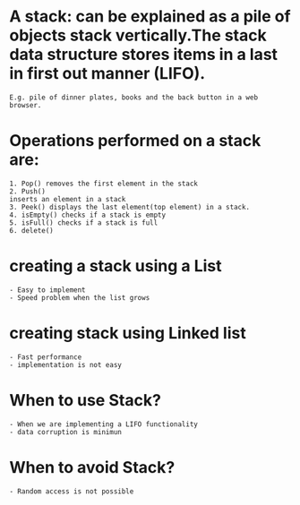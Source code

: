 # A stack: can be explained as a pile of objects stack vertically.The stack data structure stores items in a last in first out manner (LIFO).  

    E.g. pile of dinner plates, books and the back button in a web browser.
    
# Operations performed on a stack are: 

    1. Pop() removes the first element in the stack
    2. Push()
    inserts an element in a stack
    3. Peek() displays the last element(top element) in a stack. 
    4. isEmpty() checks if a stack is empty
    5. isFull() checks if a stack is full
    6. delete()

# creating a stack using a List

    - Easy to implement
    - Speed problem when the list grows

# creating stack using Linked list

    - Fast performance
    - implementation is not easy

# When to use Stack?

    - When we are implementing a LIFO functionality
    - data corruption is minimun

# When to avoid Stack?

    - Random access is not possible
    
